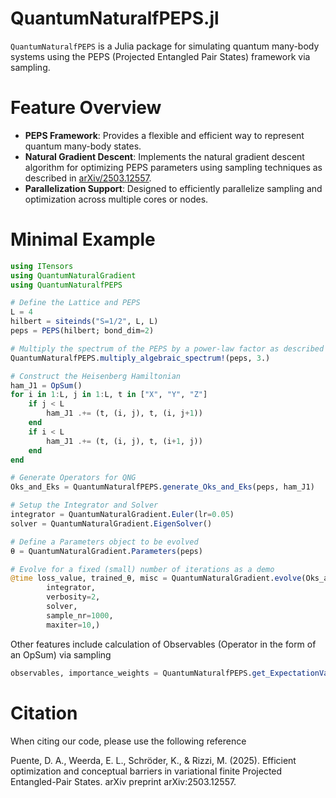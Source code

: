 # QuantumNaturalfPEPS.jl
`QuantumNaturalfPEPS` is a Julia package for simulating quantum many-body systems using the PEPS (Projected Entangled Pair States) framework via sampling. 
# Feature Overview
- **PEPS Framework**: Provides a flexible and efficient way to represent quantum many-body states.
- **Natural Gradient Descent**: Implements the natural gradient descent algorithm for optimizing PEPS parameters using sampling techniques as described in [arXiv/2503.12557](https://arxiv.org/abs/2503.12557).
- **Parallelization Support**: Designed to efficiently parallelize sampling and optimization across multiple cores or nodes.

# Minimal Example

```julia
using ITensors
using QuantumNaturalGradient
using QuantumNaturalfPEPS

# Define the Lattice and PEPS
L = 4
hilbert = siteinds("S=1/2", L, L)
peps = PEPS(hilbert; bond_dim=2)

# Multiply the spectrum of the PEPS by a power-law factor as described in arXiv/2503.12557
QuantumNaturalfPEPS.multiply_algebraic_spectrum!(peps, 3.)

# Construct the Heisenberg Hamiltonian
ham_J1 = OpSum()
for i in 1:L, j in 1:L, t in ["X", "Y", "Z"]
    if j < L
        ham_J1 .+= (t, (i, j), t, (i, j+1))
    end
    if i < L
        ham_J1 .+= (t, (i, j), t, (i+1, j))
    end
end

# Generate Operators for QNG
Oks_and_Eks = QuantumNaturalfPEPS.generate_Oks_and_Eks(peps, ham_J1)

# Setup the Integrator and Solver
integrator = QuantumNaturalGradient.Euler(lr=0.05)
solver = QuantumNaturalGradient.EigenSolver()

# Define a Parameters object to be evolved
θ = QuantumNaturalGradient.Parameters(peps)

# Evolve for a fixed (small) number of iterations as a demo
@time loss_value, trained_θ, misc = QuantumNaturalGradient.evolve(Oks_and_Eks, θ; 
        integrator, 
        verbosity=2,
        solver,
        sample_nr=1000,
        maxiter=10,)

```

Other features include calculation of Observables (Operator in the form of an OpSum) via sampling
```julia
observables, importance_weights = QuantumNaturalfPEPS.get_ExpectationValue(peps, Operator; it=10, multiproc=true)
```

# Citation
When citing our code, please use the following reference

Puente, D. A., Weerda, E. L., Schröder, K., & Rizzi, M. (2025). Efficient optimization and conceptual barriers in variational finite Projected Entangled-Pair States. arXiv preprint arXiv:2503.12557.

